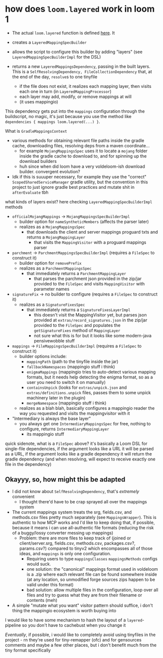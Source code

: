 # how does `loom.layered` work in loom 1

* The actual `loom.layered` function is defined [here](https://github.com/FabricMC/fabric-loom/blob/83b968df64845b3a1183e51cb9bbed5579089585/src/main/java/net/fabricmc/loom/extension/LoomGradleExtensionApiImpl.java#L194-L204). It

* creates a `LayeredMappingSpecBuilder`
* allows the script to configure this builder by adding "layers" (see `LayeredMappingSpecBuilderImpl` for the DSL)
* returns a new `LayeredMappingsDependency`, passing in the built layers. This is a `SelfResolvingDependency, FileCollectionDependency` that, at the end of the day, `resolve`s to one tinyfile
  * if the file does not exist, it realizes each mapping layer, then visits each one in turn (in `LayeredMappingProcessor`)
  * each layer may add, modify, or remove mappings at will
  * (it uses mappingio)

This dependency gets put into the `mappings` configuration through the buildscript, no magic, it's just because you use the method like `dependencies { mappings loom.layered(...) }`.

What is `GradleMappingsContext`

* various methods for obtaining relevant file paths inside the gradle cache, downloading files, resolving deps from a maven coordinate...
  * for example `MojangMappingsSpec` uses it to locate a `mojang` folder inside the gradle cache to download to, and for spinning up the download builders
  * huh since when did loom have a very voldeloom-ish download builder. convergent evolution?
* Idk if this is suuuper necessary, for example they use the "correct" `ScopedSharedServiceManager` gradle utility, but the convention in this project to just ignore gradle best practices and mutate shit in `afterEvaluate` tbh

what kinds of layers exist? here checking `LayeredMappingSpecBuilderImpl` methods

* `officialMojangMappings` -> `MojangMappingsSpecBuilderImpl`
  * builder option for `nameSyntheticMembers` (affects the parser later)
  * realizes as a `MojangMappingsSpec`
    * that downloads the client and server mappings proguard txts and returns a `MojangMappingLayer`
      * that visits the `MappingVisitor` with a proguard mappings parser
* `parchment` -> `ParchmentMappingsSpecBuilderImpl` (requires a `FileSpec` to construct it)
  * builder option for `removePrefix`
  * realizes as a `ParchmentMappingsSpec`
    * that immediately returns a `ParchmentMappingLayer`
      * that parses the parchment json provided in the zip/jar provided to the `FileSpec` and visits `MappingVisitor` with parameter names
* `signatureFix` -> no builder to configure (requires a `FileSpec` to construct it)
  * realizes as a `SignatureFixesSpec`
    * that immediately returns a `SignatureFixesLayerImpl`
      * this doesn't visit the MappingVisitor yet, but parses json provided at `extras/record_signatures.json` in the zip/jar provided to the `FileSpec` and populates the `getSignatureFixes` method of `MappingLayer`
      * not sure what this is for but it looks like some modern-java pensivewobble stuff
* `mappings` -> `FileMappingsSpecBuilderImpl` (requires a `FileSpec` to construct it)
  * builder options include:
    * `mappingPath` (path to the tinyfile inside the jar)
    * `fallbackNamespaces` (mappingio stuff i think)
    * `enigmaMappings` (mappingio tries to auto-detect various mapping formats, but it needs help detecting the enigma format, so as a user you need to switch it on manually)
    * `containsUnpick` (looks for `extras/unpick.json` and `extras/definitions.unpick` files, passes them to some unpick machinery later in the plugin)
    * `mergeNamespace` (mappingio stuff i think)
  * realizes as a blah blah, basically configures a mappingio reader the way you requested and visits the mappingvisitor with it
* "Intermediary is always the base layer"
  * you always get one `IntermediaryMappingsSpec` for free, nothing to configure, returns `IntermediaryMappingLayer`
    * its mappingio stuff

quick sidenote, what is a `FileSpec` above? it's basically a Loom DSL for single-file dependencies, if the argument looks like a URL it will be parsed as a URL, if the argument looks like a gradle dependency it will return the gradle dependency (and when resolving, will expect to receive exactly one file in the dependency)

## Okayyy, so, how might this be adapted

* I did not know about `SelfResolvingDependency`, that's *extremely* convenient
  * I thought there'd have to be crap sprayed all over the mappings system
* The current mappings system treats the srg, fields.csv, and methods.csv files pretty much separately (see `MappingsWrapper`). This is authentic to how MCP works and I'd like to keep doing that, if possible, because it means i can use all-authentic file formats (reducing the risk of a buggy/lossy converter messing up mappings)
  * Problem: there are more files to keep track of (joined or client/server.srg, fields.csv, methods.csv, packages.csv?, params.csv?) compared to tinyv2 which encompasses all of those ideas, and `mappings` is only one configuration.
    * Requiring users to type `mappingsClasses` `mappingsMethods` configs would suck.
    * one solution: the "canonical" mappings format used in voldeloom is a .zip where each relevant file can be found somewhere inside (at any location, so unmodified forge sources zips happen to be valid under this format)
    * bad solution: allow multiple files in the configuration, loop over all files and try to guess what they are from their filename or contents (meh)
* A simple "mutate what you want" visitor pattern should suffice, i don't thing the mappingio ecosystem is worth buying into

I would like to have some mechanism to hash the layout of a `layered`-pipeline so you don't have to cachebust when you change it 

*Eventually*, if possible, i would like to completely avoid using tinyfiles in the project - rn they're used for tiny-remapper (ofc) and for gensources comments and maybe a few other places, but i don't benefit much from the tiny format specifically